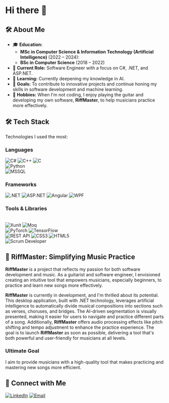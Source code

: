 # Hi there 👋

## 🛠️ About Me
- 🎓 **Education:**
  - **MSc in Computer Science & Information Technology (Artificial Intelligence)**  (2022 – 2024): 
  - **BSc in Computer Science** (2018 – 2022)
- 💼 **Current Role:** Software Engineer with a focus on C#, .NET, and ASP.NET.
- 🌱 **Learning:** Currently deepening my knowledge in AI.
- 🎯 **Goals:** To contribute to innovative projects and continue honing my skills in software development and machine learning.
- 🏓 **Hobbies:** When I'm not coding, I enjoy playing the guitar and developing my own software, **RiffMaster**, to help musicians practice more effectively.

## 🛠️ Tech Stack
Technologies I used the most:

### Languages
<p align="left">
  <img src="https://img.shields.io/badge/-C%23-239120?style=flat&logo=c-sharp&logoColor=white" alt="C#">
  <img src="https://img.shields.io/badge/-C%2B%2B-00599C?style=flat&logo=cplusplus&logoColor=white" alt="C++">
  <img src="https://img.shields.io/badge/-C-00599C?style=flat&logo=c&logoColor=white" alt="C">
  <br/>
  <img src="https://img.shields.io/badge/-Python-3776AB?style=flat&logo=python&logoColor=white" alt="Python">
  <br/>
  <img src="https://img.shields.io/badge/-MSSQL-CC2927?style=flat&logo=microsoft-sql-server&logoColor=white" alt="MSSQL">
</p>

### Frameworks
<p align="left">
  <img src="https://img.shields.io/badge/-.NET-512BD4?style=flat&logo=dotnet&logoColor=white" alt=".NET">
  <img src="https://img.shields.io/badge/-ASP.NET-5C2D91?style=flat&logo=dotnet&logoColor=white" alt="ASP.NET">
  <img src="https://img.shields.io/badge/-Angular-DD0031?style=flat&logo=angular&logoColor=white" alt="Angular">
  <img src="https://img.shields.io/badge/-WPF-4A6F7C?style=flat&logo=windows&logoColor=white" alt="WPF">
</p>

### Tools & Libraries
<p align="left">
  <br/>
  <img src="https://img.shields.io/badge/-Xunit-00B0F0?style=flat&logo=xunit&logoColor=white" alt="Xunit">
  <img src="https://img.shields.io/badge/-Moq-5A2D81?style=flat&logo=moq&logoColor=white" alt="Moq">
  <br/>
  <img src="https://img.shields.io/badge/-PyTorch-E94F2F?style=flat&logo=pytorch&logoColor=white" alt="PyTorch">
  <img src="https://img.shields.io/badge/-TensorFlow-FD9D4D?style=flat&logo=tensorflow&logoColor=white" alt="TensorFlow">
  <br/>
  <img src="https://img.shields.io/badge/-REST_API-25D366?style=flat&logo=rest&logoColor=white" alt="REST API">
  <img src="https://img.shields.io/badge/-CSS3-1572B6?style=flat&logo=css3&logoColor=white" alt="CSS3">
  <img src="https://img.shields.io/badge/-HTML5-E34F26?style=flat&logo=html5&logoColor=white" alt="HTML5">
  <br/>
  <img src="https://img.shields.io/badge/-Scrum_Developer-DF7D23?style=flat&logo=scrum&logoColor=white" alt="Scrum Developer">
</p>

## 🎸 RiffMaster: Simplifying Music Practice
**RiffMaster** is a project that reflects my passion for both software development and music. As a guitarist and software engineer, I envisioned creating an intuitive tool that empowers musicians, especially beginners, to practice and learn new songs more effectively.

**RiffMaster** is currently in development, and I'm thrilled about its potential. This desktop application, built with .NET technology, leverages artificial intelligence to automatically divide musical compositions into sections such as verses, choruses, and bridges. The AI-driven segmentation is visually presented, making it easier for users to navigate and practice different parts of a song. Additionally, **RiffMaster** offers audio processing effects like pitch shifting and tempo adjustment to enhance the practice experience. The goal is to launch **RiffMaster** as soon as possible, delivering a tool that's both powerful and user-friendly for musicians at all levels.

### **Ultimate Goal**
I aim to provide musicians with a high-quality tool that makes practicing and mastering new songs more efficient.

## 💬 Connect with Me
[![LinkedIn](https://img.shields.io/badge/-LinkedIn-0077B5?style=flat&logo=LinkedIn&logoColor=white)](https://linkedin.com/in/[YourLinkedIn])
[![Email](https://img.shields.io/badge/-Email-D14836?style=flat&logo=gmail&logoColor=white)](mailto:[YourEmail])

